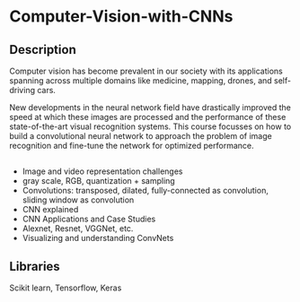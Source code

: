 # Computer-Vision-with-CNNs

## Description

Computer vision has become prevalent in our society with its applications spanning across multiple domains like medicine, mapping, drones, and self-driving cars.

New developments in the neural network field have drastically improved the speed at which these images are processed and the performance of these state-of-the-art visual recognition systems. This course focusses on how to build a convolutional neural network to approach the problem of image recognition and fine-tune the network for optimized performance.

## 
- Image and video representation challenges
- gray scale, RGB, quantization + sampling
- Convolutions: transposed, dilated, fully-connected as convolution, sliding window as convolution
- CNN explained
- CNN Applications and Case Studies
- Alexnet, Resnet, VGGNet, etc.
- Visualizing and understanding ConvNets

## Libraries
Scikit learn, Tensorflow, Keras
